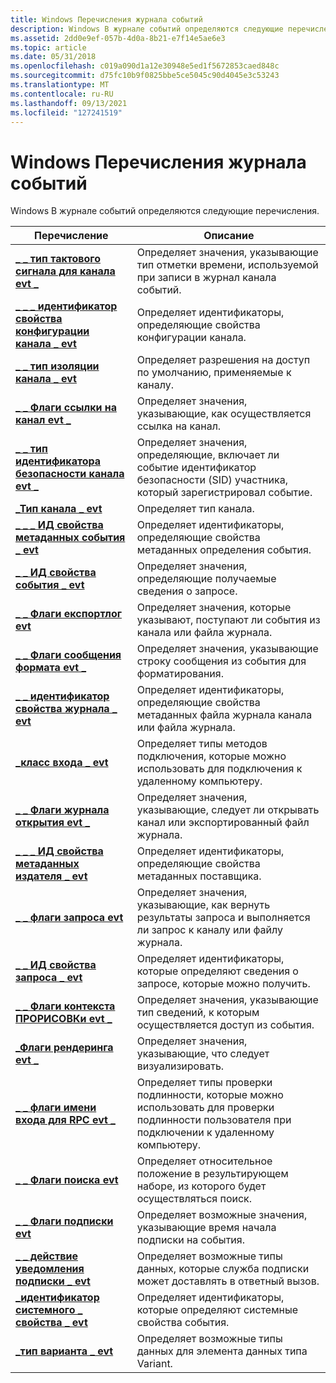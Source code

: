 ```yaml
---
title: Windows Перечисления журнала событий
description: Windows В журнале событий определяются следующие перечисления.
ms.assetid: 2dd0e9ef-057b-4d0a-8b21-e7f14e5ae6e3
ms.topic: article
ms.date: 05/31/2018
ms.openlocfilehash: c019a090d1a12e30948e5ed1f5672853caed848c
ms.sourcegitcommit: d75fc10b9f0825bbe5ce5045c90d4045e3c53243
ms.translationtype: MT
ms.contentlocale: ru-RU
ms.lasthandoff: 09/13/2021
ms.locfileid: "127241519"
---
```

# <a name="windows-event-log-enumerations"></a>Windows Перечисления журнала событий

Windows В журнале событий определяются следующие перечисления.



| Перечисление                                                                          | Описание                                                                                                                        |
|--------------------------------------------------------------------------------------|------------------------------------------------------------------------------------------------------------------------------------|
| [**\_ \_ тип тактового сигнала для канала evt \_**](/windows/desktop/api/WinEvt/ne-winevt-evt_channel_clock_type)                          | Определяет значения, указывающие тип отметки времени, используемой при записи в журнал канала событий.                                         |
| [**\_ \_ \_ идентификатор свойства конфигурации канала \_ evt**](/windows/desktop/api/WinEvt/ne-winevt-evt_channel_config_property_id)         | Определяет идентификаторы, определяющие свойства конфигурации канала.                                                   |
| [**\_ \_ тип изоляции канала \_ evt**](/windows/desktop/api/WinEvt/ne-winevt-evt_channel_isolation_type)                  | Определяет разрешения на доступ по умолчанию, применяемые к каналу.                                                                    |
| [**\_ \_ Флаги ссылки на канал evt \_**](/windows/desktop/api/WinEvt/ne-winevt-evt_channel_reference_flags)                | Определяет значения, указывающие, как осуществляется ссылка на канал.                                                                       |
| [**\_ \_ тип идентификатора безопасности канала evt \_**](/windows/desktop/api/WinEvt/ne-winevt-evt_channel_sid_type)                              | Определяет значения, определяющие, включает ли событие идентификатор безопасности (SID) участника, который зарегистрировал событие. |
| [**\_Тип канала \_ evt**](/windows/desktop/api/WinEvt/ne-winevt-evt_channel_type)                                       | Определяет тип канала.                                                                                                     |
| [**\_ \_ \_ ИД свойства метаданных события \_ evt**](/windows/desktop/api/WinEvt/ne-winevt-evt_event_metadata_property_id)         | Определяет идентификаторы, определяющие свойства метаданных определения события.                                              |
| [**\_ \_ ИД свойства события \_ evt**](/windows/desktop/api/WinEvt/ne-winevt-evt_event_property_id)               | Определяет значения, определяющие получаемые сведения о запросе.                                                               |
| [**\_ \_ Флаги експортлог evt**](/windows/desktop/api/WinEvt/ne-winevt-evt_exportlog_flags)                                 | Определяет значения, которые указывают, поступают ли события из канала или файла журнала.                                                   |
| [**\_ \_ Флаги сообщения формата evt \_**](/windows/desktop/api/WinEvt/ne-winevt-evt_format_message_flags)                      | Определяет значения, указывающие строку сообщения из события для форматирования.                                                       |
| [**\_ \_ идентификатор свойства журнала \_ evt**](/windows/desktop/api/WinEvt/ne-winevt-evt_log_property_id)                                | Определяет идентификаторы, определяющие свойства метаданных файла журнала канала или файла журнала.                                   |
| [**\_класс входа \_ evt**](/windows/desktop/api/WinEvt/ne-winevt-evt_login_class)                                         | Определяет типы методов подключения, которые можно использовать для подключения к удаленному компьютеру.                                             |
| [**\_ \_ Флаги журнала открытия evt \_**](/windows/desktop/api/WinEvt/ne-winevt-evt_open_log_flags)                                  | Определяет значения, указывающие, следует ли открывать канал или экспортированный файл журнала.                                                    |
| [**\_ \_ \_ ИД свойства метаданных издателя \_ evt**](/windows/desktop/api/WinEvt/ne-winevt-evt_publisher_metadata_property_id) | Определяет идентификаторы, определяющие свойства метаданных поставщика.                                                       |
| [**\_ \_ флаги запроса evt**](/windows/desktop/api/WinEvt/ne-winevt-evt_query_flags)                                         | Определяет значения, указывающие, как вернуть результаты запроса и выполняется ли запрос к каналу или файлу журнала.           |
| [**\_ \_ ИД свойства запроса \_ evt**](/windows/desktop/api/WinEvt/ne-winevt-evt_query_property_id)                            | Определяет идентификаторы, которые определяют сведения о запросе, которые можно получить.                                                 |
| [**\_ \_ Флаги контекста ПРОРИСОВКи evt \_**](/windows/desktop/api/WinEvt/ne-winevt-evt_render_context_flags)                      | Определяет значения, указывающие тип сведений, к которым осуществляется доступ из события.                                                  |
| [**\_Флаги рендеринга evt \_**](/windows/desktop/api/WinEvt/ne-winevt-evt_render_flags)                                       | Определяет значения, указывающие, что следует визуализировать.                                                                                    |
| [**\_ \_ флаги имени входа для RPC evt \_**](/windows/desktop/api/WinEvt/ne-winevt-evt_rpc_login_flags)                                | Определяет типы проверки подлинности, которые можно использовать для проверки подлинности пользователя при подключении к удаленному компьютеру.                |
| [**\_ \_ Флаги поиска evt**](/windows/desktop/api/WinEvt/ne-winevt-evt_seek_flags)                                           | Определяет относительное положение в результирующем наборе, из которого будет осуществляться поиск.                                                                |
| [**\_ \_ Флаги подписки evt**](/windows/desktop/api/WinEvt/ne-winevt-evt_subscribe_flags)                                 | Определяет возможные значения, указывающие время начала подписки на события.                                                      |
| [**\_ \_ действие уведомления подписки \_ evt**](/windows/desktop/api/WinEvt/ne-winevt-evt_subscribe_notify_action)                | Определяет возможные типы данных, которые служба подписки может доставлять в ответный вызов.                                     |
| [**\_идентификатор системного \_ свойства \_ evt**](/windows/desktop/api/WinEvt/ne-winevt-evt_system_property_id)                          | Определяет идентификаторы, которые определяют системные свойства события.                                                   |
| [**\_тип варианта \_ evt**](/windows/desktop/api/WinEvt/ne-winevt-evt_variant_type)                                       | Определяет возможные типы данных для элемента данных типа Variant.                                                                            |



 

 

 




